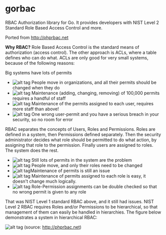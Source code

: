 # gorbac

RBAC Authorization library for Go. 
It provides developers with NIST Level 2 Standard Role Based Access Control and more.

Ported from http://phprbac.net

**Why RBAC?**
Role Based Access Control is the standard means of authorization (access control). The other approach is ACLs, where a table defines who can do what. ACLs are only good for very small systems, because of the following reasons:

Big systems have lots of permits
- ![alt tag](http://phprbac.net/img/wrong16.png) People move in organizations, and all their permits should be changed when they do
- ![alt tag](http://phprbac.net/img/wrong16.png) Maintenance (adding, changing, removing) of 100,000 permits requires a handful of staff
- ![alt tag](http://phprbac.net/img/wrong16.png) Maintenance of the permits assigned to each user, requires more staff than above!
- ![alt tag](http://phprbac.net/img/wrong16.png) One wrong user-permit and you have a serious breach in your security, so no room for error

RBAC separates the concepts of Users, Roles and Permissions. Roles are defined in a system, then Permissions defined separately. Then the security administrator decides what role should be permitted to do what action, by assigning that role to the permission. Finally users are assigned to roles. The system does the rest.

- ![alt tag](http://phprbac.net/img/wrong16.png) Still lots of permits in the system are the problem
- ![alt tag](http://phprbac.net/img/tick16.png) People move, and only their roles need to be changed
- ![alt tag](http://phprbac.net/img/wrong16.png)Maintenance of permits is still an issue
- ![alt tag](http://phprbac.net/img/tick16.png) Maintenance of permits assigned to each role is easy, it doesn't change much logically.
- ![alt tag](http://phprbac.net/img/tick16.png) Role-Permission assignments can be double checked so that no wrong permit is given to any role

That was NIST Level 1 standard RBAC above, and it still had issues. NIST Level 2 RBAC requires Roles and/or Permissions to be hierarchical, so that management of them can easily be handled in hierarchies. The figure below demonstrates a system in hierarchical RBAC:

![alt tag](http://phprbac.net/img/rbac.png)
(source: http://phprbac.net)
